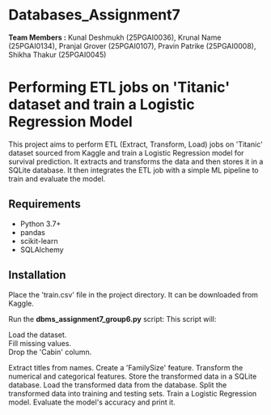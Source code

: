 # Databases_Assignment7
**Team Members :**
Kunal Deshmukh (25PGAI0036),
Krunal Name (25PGAI0134),
Pranjal Grover (25PGAI0107),
Pravin Patrike (25PGAI0008),
Shikha Thakur (25PGAI0045)

# Performing ETL jobs on 'Titanic' dataset and train a Logistic Regression Model

This project aims to perform ETL (Extract, Transform, Load) jobs on 'Titanic' dataset sourced from Kaggle and train a Logistic Regression model for survival prediction. It extracts and transforms the data and then stores it in a SQLite database. It then integrates the ETL job with a simple ML pipeline to train and evaluate the model.

## Requirements

- Python 3.7+
- pandas
- scikit-learn
- SQLAlchemy

## Installation


Place the 'train.csv' file in the project directory. It can be downloaded from Kaggle.

Run the **dbms_assignment7_group6.py** script:
This script will:

Load the dataset.  
Fill missing values.  
Drop the 'Cabin' column.


Extract titles from names.
Create a 'FamilySize' feature.
Transform the numerical and categorical features.
Store the transformed data in a SQLite database.
Load the transformed data from the database.
Split the transformed data into training and testing sets.
Train a Logistic Regression model.
Evaluate the model's accuracy and print it.
